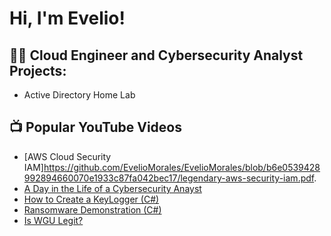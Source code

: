 <h1>Hi, I'm Evelio! </h1>

<h2>👨‍💻 Cloud Engineer and Cybersecurity Analyst Projects:</h2>

- Active Directory Home Lab


<h2>📺 Popular YouTube Videos</h2>

- [AWS Cloud Security IAM]https://github.com/EvelioMorales/EvelioMorales/blob/b6e0539428992894660070e1933c87fa042bec17/legendary-aws-security-iam.pdf.
- [A Day in the Life of a Cybersecurity Anayst](https://www.youtube.com/watch?v=uHy3oM7NnoU)
- [How to Create a KeyLogger (C#)](https://www.youtube.com/watch?v=N-L9hklSlNk)
- [Ransomware Demonstration (C#)](https://www.youtube.com/watch?v=OfvdQeh79s0)
- [Is WGU Legit?](https://www.youtube.com/watch?v=E2MwRWxDBkA)
